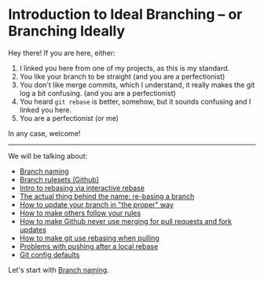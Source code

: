 # Introduction to Ideal Branching &ndash; or Branching Ideally

Hey there! If you are here, either:

1. I linked you here from one of my projects, as this is my standard.
2. You like your branch to be straight (and you are a perfectionist)
3. You don't like merge commits, which I understand, it really makes the git log a bit confusing. (and you are a perfectionist)
4. You heard `git rebase` is better, somehow, but it sounds confusing and I linked you here.
5. You are a perfectionist (or me)

In any case, welcome!

---

We will be talking about:

- [Branch naming](branch-naming.md)
- [Branch rulesets (Github)](branch-rulesets-github.md)
- [Intro to rebasing via interactive rebase](intro-to-rebase.md)
- [The actual thing behind the name: re-basing a branch](rebase-onto-a-branch.md)
- [How to update your branch in "the proper" way](pull-changes-with-rebase.md)
- [How to make others follow your rules](spreading-rebase-propoganda.md)
- [How to make Github never use merging for pull requests and fork updates](important-github-settings.md)
- [How to make git use rebasing when pulling](rebase-from-origin.md)
- [Problems with pushing after a local rebase](force-with-lease.md)
- [Git config defaults](important-git-configs.md)

Let's start with [Branch naming](./branch-naming.md).
